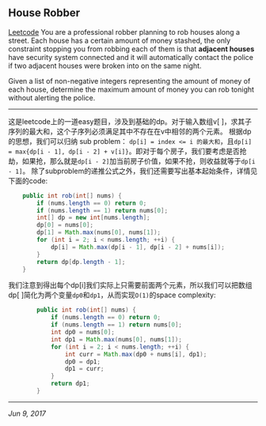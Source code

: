 ## House Robber 

[Leetcode](https://leetcode.com/problems/house-robber/#/description)
You are a professional robber planning to rob houses along a street. Each house has a certain amount of money stashed, the only constraint stopping you from robbing each of them is that **adjacent houses** have security system connected and it will automatically contact the police if two adjacent houses were broken into on the same night.

Given a list of non-negative integers representing the amount of money of each house, determine the maximum amount of money you can rob tonight without alerting the police.

---

这是leetcode上的一道easy题目，涉及到基础的dp。对于输入数组v[ ]，求其子序列的最大和，这个子序列必须满足其中不存在在v中相邻的两个元素。
根据dp的思想，我们可以归纳 sub problem： `dp[i] = index <= i 的最大和`，且`dp[i] = max{dp[i - 1], dp[i - 2] + v[i]}`。即对于每个房子，我们要考虑是否抢劫，如果抢，那么就是`dp[i - 2]`加当前房子价值，如果不抢，则收益就等于`dp[i - 1]`。
除了subproblem的递推公式之外，我们还需要写出基本起始条件，详情见下面的code:
```java
    public int rob(int[] nums) {
        if (nums.length == 0) return 0;
        if (nums.length == 1) return nums[0];
        int[] dp = new int[nums.length];
        dp[0] = nums[0];
        dp[1] = Math.max(nums[0], nums[1]);
        for (int i = 2; i < nums.length; ++i) {
            dp[i] = Math.max(dp[i - 1], dp[i - 2] + nums[i]);
        }
        return dp[dp.length - 1];
    }
```
我们注意到得出每个dp[i]我们实际上只需要前面两个元素，所以我们可以把数组dp[ ]简化为两个变量`dp0`和`dp1`，从而实现`O(1)`的space complexity:
```java
        public int rob(int[] nums) {
            if (nums.length == 0) return 0;
            if (nums.length == 1) return nums[0];
            int dp0 = nums[0];
            int dp1 = Math.max(nums[0], nums[1]);
            for (int i = 2; i < nums.length; ++i) {
                int curr = Math.max(dp0 + nums[i], dp1);
                dp0 = dp1;
                dp1 = curr;
            }
            return dp1;
        }
```
---
_Jun 9, 2017_